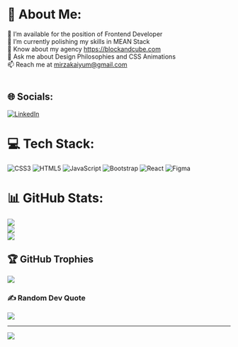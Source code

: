 # 💫 About Me:
🔭 I’m available for the position of Frontend Developer<br>🌱 I’m currently polishing my skills in MEAN Stack<br>📝 Know about my agency https://blockandcube.com<br>💬 Ask me about Design Philosophies and CSS Animations<br>📫 Reach me at mirzakaiyum@gmail.com<br><br>


## 🌐 Socials:
[![LinkedIn](https://img.shields.io/badge/LinkedIn-%230077B5.svg?logo=linkedin&logoColor=white)](https://linkedin.com/in/mirzakaiyum) 

# 💻 Tech Stack:
![CSS3](https://img.shields.io/badge/css3-%231572B6.svg?style=flat&logo=css3&logoColor=white) ![HTML5](https://img.shields.io/badge/html5-%23E34F26.svg?style=flat&logo=html5&logoColor=white) ![JavaScript](https://img.shields.io/badge/javascript-%23323330.svg?style=flat&logo=javascript&logoColor=%23F7DF1E) ![Bootstrap](https://img.shields.io/badge/bootstrap-%23563D7C.svg?style=flat&logo=bootstrap&logoColor=white) ![React](https://img.shields.io/badge/react-%2320232a.svg?style=flat&logo=react&logoColor=%2361DAFB) 	![Figma](https://img.shields.io/badge/figma-%23F24E1E.svg?style=flat&logo=figma&logoColor=white)
# 📊 GitHub Stats:
![](https://github-readme-stats.vercel.app/api?username=mirzakaiyum&theme=react&hide_border=true&include_all_commits=false&count_private=true)<br/>
![](https://github-readme-streak-stats.herokuapp.com/?user=mirzakaiyum&theme=react&hide_border=true)<br/>
![](https://github-readme-stats.vercel.app/api/top-langs/?username=mirzakaiyum&theme=react&hide_border=true&include_all_commits=false&count_private=true&layout=compact)

## 🏆 GitHub Trophies
![](https://github-profile-trophy.vercel.app/?username=mirzakaiyum&theme=radical&no-frame=true&no-bg=true&margin-w=4)

### ✍️ Random Dev Quote
![](https://quotes-github-readme.vercel.app/api?type=horizontal&theme=radical)

---
[![](https://visitcount.itsvg.in/api?id=mirzakaiyum&icon=4&color=1)](https://visitcount.itsvg.in)

